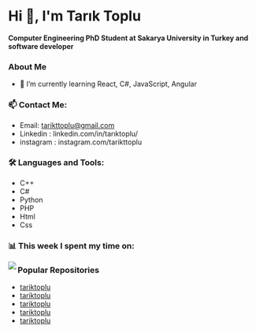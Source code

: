 # Hi 👋, I'm Tarık Toplu

**Computer Engineering PhD Student at Sakarya University in Turkey and software developer**

### About Me
- 🌱 I’m currently learning React, C#, JavaScript, Angular

### 📫 Contact Me:
- Email: tarikttoplu@gmail.com
- Linkedin : linkedin.com/in/tarıktoplu/
- instagram : instagram.com/tarikttoplu

### 🛠️ Languages and Tools:
- C++
- C#
- Python
- PHP
- Html
- Css

### 📊 This week I spent my time on:
<img align="left"  src="https://github-readme-stats-self-two-69.vercel.app/">

### Popular Repositories
- [tariktoplu](https://github.com/tariktoplu/PortfolioSite)
- [tariktoplu](https://github.com/tariktoplu/winequality-red-ML)
- [tariktoplu](https://github.com/tariktoplu/DetectionOfFakeAndRealNews)
- [tariktoplu](https://github.com/tariktoplu/basic_notepad)
- [tariktoplu](https://github.com/tariktoplu/sayfaOdevi)
